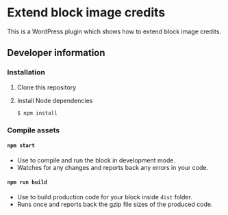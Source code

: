 # Extend block image credits

This is a WordPress plugin which shows how to extend block image credits.

## Developer information

### Installation

1. Clone this repository

1. Install Node dependencies

    ```
    $ npm install
    ```

### Compile assets

#### `npm start`
- Use to compile and run the block in development mode.
- Watches for any changes and reports back any errors in your code.

#### `npm run build`
- Use to build production code for your block inside `dist` folder.
- Runs once and reports back the gzip file sizes of the produced code.
